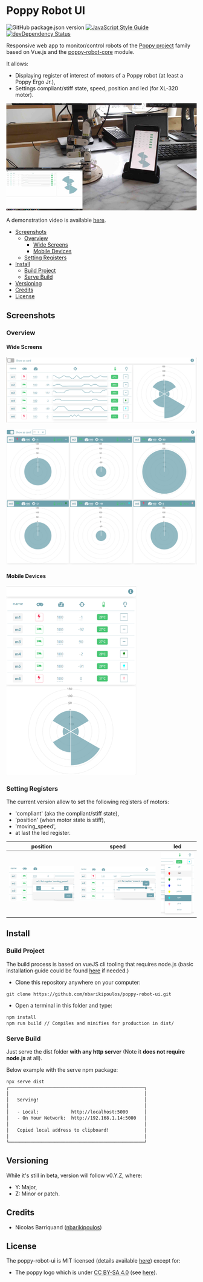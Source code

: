 # Poppy Robot UI

![GitHub package.json version][version-img]
[![JavaScript Style Guide][standard-image]][standard-url]
[![devDependency Status][david-dev-image]][david-dev-url]

Responsive web app to monitor/control robots of the [Poppy project][poppy-project-url] family based on Vue.js and the [poppy-robot-core](https://github.com/nbarikipoulos/poppy-robot-core#readme) module.

It allows:
- Displaying register of interest of motors of a Poppy robot (at least a Poppy Ergo Jr.),
- Settings compliant/stiff state, speed, position and led (for XL-320 motor).

![view](./doc/display.png "Display on mobile/PC")

A demonstration video is available [here](https://www.youtube.com/watch?v=vkAI09Vu6qc).

<!-- toc -->

- [Screenshots](#screenshots)
  * [Overview](#overview)
    + [Wide Screens](#wide-screens)
    + [Mobile Devices](#mobile-devices)
  * [Setting Registers](#setting-registers)
- [Install](#install)
  * [Build Project](#build-project)
  * [Serve Build](#serve-build)
- [Versioning](#versioning)
- [Credits](#credits)
- [License](#license)

<!-- tocstop -->

## Screenshots

### Overview

#### Wide Screens

![dashboard](./doc/dashboard-wide.png "Dashboard (rendering on 'wide screen')")

![dashboard](./doc/dashboard-card-wide.png "Dashboard (rendering motor as card on 'wide screen')")

#### Mobile Devices

![dashboard](./doc/dashboard-mobile.png "Dashboard (rendering on mobile)")

### Setting Registers

The current version allow to set the following registers of motors:
- 'compliant' (aka the compliant/stiff state),
- 'position' (when motor state is stiff),
- 'moving_speed',
- at last the led register.

position|speed|led
---|---|---
![position](./doc/setSpeed.png "Setting the position register")|![speed](./doc/setPosition.png "Setting the speed register") |![led](./doc/setLed.png "Setting the led register") |



## Install

### Build Project

The build process is based on vueJS cli tooling that requires node.js (basic installation guide could be found [here](https://github.com/nbarikipoulos/poppy-robot-cli#installing-nodejs) if needed.)

- Clone this repository anywhere on your computer:

```shell
git clone https://github.com/nbarikipoulos/poppy-robot-ui.git
```

- Open a terminal in this folder and type:

```shell
npm install
npm run build // Compiles and minifies for production in dist/
```

### Serve Build

Just serve the dist folder __with any http server__ (Note it __does not require node.js__ at all).

Below example with the serve npm package:
```shell
npx serve dist
┌──────────────────────────────────────────────────┐
│                                                  │
│   Serving!                                       │
│                                                  │
│   - Local:            http://localhost:5000      │
│   - On Your Network:  http://192.168.1.14:5000   │
│                                                  │
│   Copied local address to clipboard!             │
│                                                  │
└──────────────────────────────────────────────────┘
```

## Versioning

While it's still in beta, version will follow v0.Y.Z, where:
- Y: Major,
- Z: Minor or patch.

## Credits

- Nicolas Barriquand ([nbarikipoulos](https://github.com/nbarikipoulos))

## License

The poppy-robot-ui is MIT licensed (details available [here](./LICENSE.md)) except for:
  - The poppy logo which is under [CC BY-SA 4.0][cc-by-sa-url] (see [here][poppy-project-url]).


[standard-url]: https://standardjs.com
[standard-image]: https://img.shields.io/badge/code_style-standard-brightgreen.svg

[version-img]: https://img.shields.io/github/package-json/v/nbarikipoulos/poppy-robot-ui

[david-image]: https://img.shields.io/david/nbarikipoulos/poppy-robot-ui.svg
[david-url]: https://david-dm.org/nbarikipoulos/poppy-robot-ui
[david-dev-image]: https://img.shields.io/david/dev/nbarikipoulos/poppy-robot-ui.svg
[david-dev-url]: https://david-dm.org/nbarikipoulos/poppy-robot-ui?type=dev

[cc-by-sa-url]: https://creativecommons.org/licenses/by-sa/4.0/
[poppy-project-url]: https://www.poppy-project.org